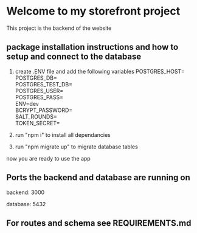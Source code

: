 # Welcome to my storefront project

  This project is the backend of the website

## package installation instructions and how to setup and connect to the database
1. create .ENV file and add the following variables
    POSTGRES_HOST=   
    POSTGRES_DB=   
    POSTGRES_TEST_DB=   
    POSTGRES_USER=    
    POSTGRES_PASS=   
    ENV=dev   
    BCRYPT_PASSWORD=   
    SALT_ROUNDS=   
    TOKEN_SECRET=   

2. run "npm i" to install all dependancies
3. run "npm migrate up" to migrate database tables

now you are ready to use the app

## Ports the backend and database are running on
backend: 3000

database: 5432

## For routes and schema see REQUIREMENTS.md
